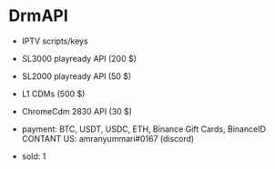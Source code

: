 # DrmAPI
- IPTV scripts/keys
- SL3000 playready API (200 $)
- SL2000 playready API (50 $)
- L1 CDMs (500 $)
- ChromeCdm 2830 API (30 $)
- payment: BTC, USDT, USDC, ETH, Binance Gift Cards, BinanceID
CONTANT US: amranyummari#0167 (discord)

- sold: 1
